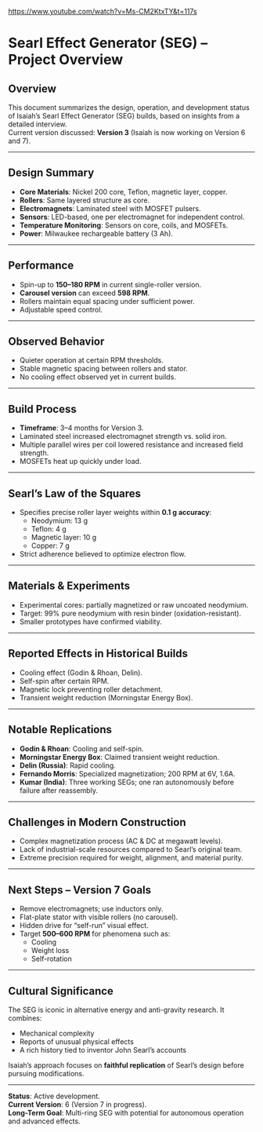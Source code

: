 https://www.youtube.com/watch?v=Ms-CM2KtxTY&t=117s

# Searl Effect Generator (SEG) – Project Overview

## Overview
This document summarizes the design, operation, and development status of Isaiah’s Searl Effect Generator (SEG) builds, based on insights from a detailed interview.  
Current version discussed: **Version 3** (Isaiah is now working on Version 6 and 7).

---

## Design Summary
- **Core Materials**: Nickel 200 core, Teflon, magnetic layer, copper.
- **Rollers**: Same layered structure as core.
- **Electromagnets**: Laminated steel with MOSFET pulsers.
- **Sensors**: LED-based, one per electromagnet for independent control.
- **Temperature Monitoring**: Sensors on core, coils, and MOSFETs.
- **Power**: Milwaukee rechargeable battery (3 Ah).

---

## Performance
- Spin-up to **150–180 RPM** in current single-roller version.
- **Carousel version** can exceed **598 RPM**.
- Rollers maintain equal spacing under sufficient power.
- Adjustable speed control.

---

## Observed Behavior
- Quieter operation at certain RPM thresholds.
- Stable magnetic spacing between rollers and stator.
- No cooling effect observed yet in current builds.

---

## Build Process
- **Timeframe**: 3–4 months for Version 3.
- Laminated steel increased electromagnet strength vs. solid iron.
- Multiple parallel wires per coil lowered resistance and increased field strength.
- MOSFETs heat up quickly under load.

---

## Searl’s Law of the Squares
- Specifies precise roller layer weights within **0.1 g accuracy**:
  - Neodymium: 13 g
  - Teflon: 4 g
  - Magnetic layer: 10 g
  - Copper: 7 g
- Strict adherence believed to optimize electron flow.

---

## Materials & Experiments
- Experimental cores: partially magnetized or raw uncoated neodymium.
- Target: 99% pure neodymium with resin binder (oxidation-resistant).
- Smaller prototypes have confirmed viability.

---

## Reported Effects in Historical Builds
- Cooling effect (Godin & Rhoan, Delin).
- Self-spin after certain RPM.
- Magnetic lock preventing roller detachment.
- Transient weight reduction (Morningstar Energy Box).

---

## Notable Replications
- **Godin & Rhoan**: Cooling and self-spin.
- **Morningstar Energy Box**: Claimed transient weight reduction.
- **Delin (Russia)**: Rapid cooling.
- **Fernando Morris**: Specialized magnetization; 200 RPM at 6V, 1.6A.
- **Kumar (India)**: Three working SEGs; one ran autonomously before failure after reassembly.

---

## Challenges in Modern Construction
- Complex magnetization process (AC & DC at megawatt levels).
- Lack of industrial-scale resources compared to Searl’s original team.
- Extreme precision required for weight, alignment, and material purity.

---

## Next Steps – Version 7 Goals
- Remove electromagnets; use inductors only.
- Flat-plate stator with visible rollers (no carousel).
- Hidden drive for “self-run” visual effect.
- Target **500–600 RPM** for phenomena such as:
  - Cooling
  - Weight loss
  - Self-rotation

---

## Cultural Significance
The SEG is iconic in alternative energy and anti-gravity research. It combines:
- Mechanical complexity
- Reports of unusual physical effects
- A rich history tied to inventor John Searl’s accounts

Isaiah’s approach focuses on **faithful replication** of Searl’s design before pursuing modifications.

---

**Status**: Active development.  
**Current Version**: 6 (Version 7 in progress).  
**Long-Term Goal**: Multi-ring SEG with potential for autonomous operation and advanced effects.
